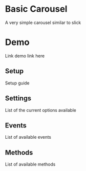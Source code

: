 # Basic Carousel

A very simple carousel similar to slick


# Demo

Link demo link here

## Setup

Setup guide

## Settings

List of the current options available

## Events

List of available events

## Methods

List of available methods

